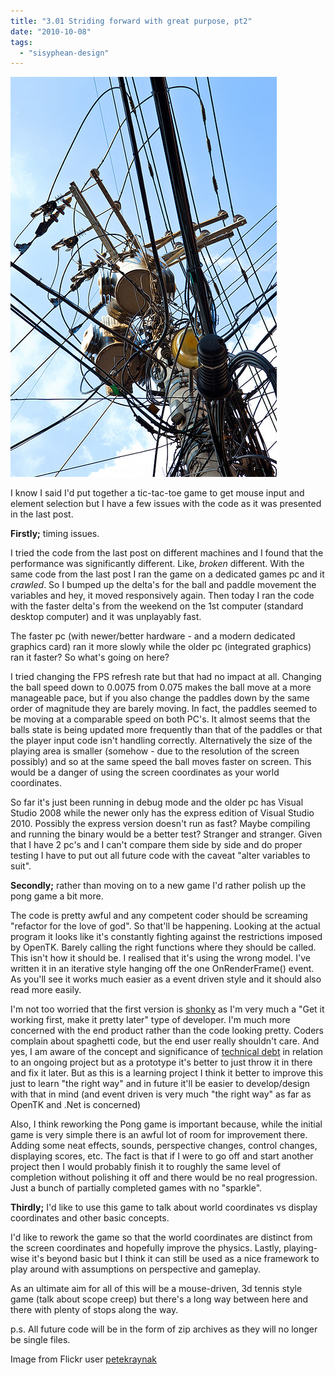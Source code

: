 ```yaml
---
title: "3.01 Striding forward with great purpose, pt2"
date: "2010-10-08"
tags: 
  - "sisyphean-design"
---
```


[![](/assets/img/tangled_wires.jpg "tangled_wires")](http://spurious-logic.net/striding-forward-with-great-purpose-pt2)

I know I said I'd put together a tic-tac-toe game to get mouse input and element selection but I have a few issues with the code as it was presented in the last post.

**Firstly;** timing issues.

I tried the code from the last post on different machines and I found that the performance was significantly different. Like, _broken_ different. With the same code from the last post I ran the game on a dedicated games pc and it _crawled_. So I bumped up the delta's for the ball and paddle movement the variables and hey, it moved responsively again. Then today I ran the code with the faster delta's from the weekend on the 1st computer (standard desktop computer) and it was unplayably fast.

The faster pc (with newer/better hardware - and a modern dedicated graphics card) ran it more slowly while the older pc (integrated graphics) ran it faster? So what's going on here?

I tried changing the FPS refresh rate but that had no impact at all. Changing the ball speed down to 0.0075 from 0.075 makes the ball move at a more manageable pace, but if you also change the paddles down by the same order of magnitude they are barely moving. In fact, the paddles seemed to be moving at a comparable speed on both PC's. It almost seems that the balls state is being updated more frequently than that of the paddles or that the player input code isn't handling correctly. Alternatively the size of the playing area is smaller (somehow - due to the resolution of the screen possibly) and so at the same speed the ball moves faster on screen. This would be a danger of using the screen coordinates as your world coordinates.

So far it's just been running in debug mode and the older pc has Visual Studio 2008 while the newer only has the express edition of Visual Studio 2010. Possibly the express version doesn't run as fast? Maybe compiling and running the binary would be a better test? Stranger and stranger. Given that I have 2 pc's and I can't compare them side by side and do proper testing I have to put out all future code with the caveat "alter variables to suit".

**Secondly;** rather than moving on to a new game I'd rather polish up the pong game a bit more.

The code is pretty awful and any competent coder should be screaming "refactor for the love of god". So that'll be happening. Looking at the actual program it looks like it's constantly fighting against the restrictions imposed by OpenTK. Barely calling the right functions where they should be called. This isn't how it should be. I realised that it's using the wrong model. I've written it in an iterative style hanging off the one OnRenderFrame() event. As you'll see it works much easier as a event driven style and it should also read more easily.

I'm not too worried that the first version is [shonky](http://www.urbandictionary.com/define.php?term=shonky) as I'm very much a "Get it working first, make it pretty later" type of developer. I'm much more concerned with the end product rather than the code looking pretty. Coders complain about spaghetti code, but the end user really shouldn't care. And yes, I am aware of the concept and significance of [technical debt](http://en.wikipedia.org/wiki/Technical_debt) in relation to an ongoing project but as a prototype it's better to just throw it in there and fix it later. But as this is a learning project I think it better to improve this just to learn "the right way" and in future it'll be easier to develop/design with that in mind (and event driven is very much "the right way" as far as OpenTK and .Net is concerned)

Also, I think reworking the Pong game is important because, while the initial game is very simple there is an awful lot of room for improvement there. Adding some neat effects, sounds, perspective changes, control changes, displaying scores, etc. The fact is that if I were to go off and start another project then I would probably finish it to roughly the same level of completion without polishing it off and there would be no real progression. Just a bunch of partially completed games with no "sparkle".

**Thirdly;** I'd like to use this game to talk about world coordinates vs display coordinates and other basic concepts.

I'd like to rework the game so that the world coordinates are distinct from the screen coordinates and hopefully improve the physics. Lastly, playing-wise it's beyond basic but I think it can still be used as a nice framework to play around with assumptions on perspective and gameplay.

As an ultimate aim for all of this will be a mouse-driven, 3d tennis style game (talk about scope creep) but there's a long way between here and there with plenty of stops along the way.

p.s. All future code will be in the form of zip archives as they will no longer be single files.

Image from Flickr user [petekraynak](http://www.flickr.com/photos/thecornballer/)
